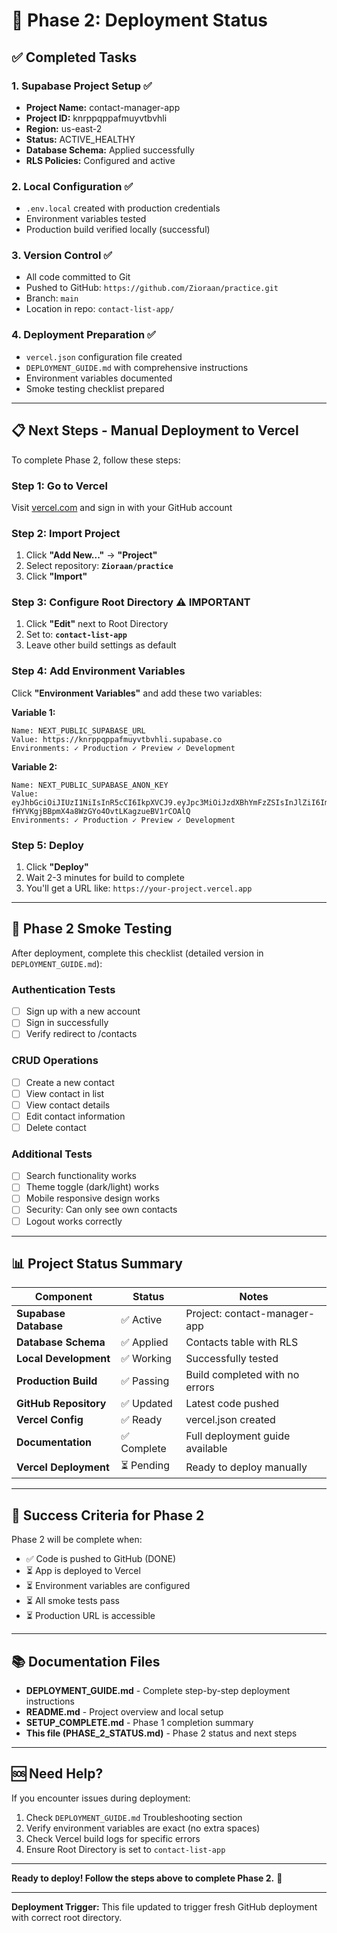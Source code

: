 # 🚀 Phase 2: Deployment Status

## ✅ Completed Tasks

### 1. Supabase Project Setup ✅

- **Project Name:** contact-manager-app
- **Project ID:** knrppqppafmuyvtbvhli
- **Region:** us-east-2
- **Status:** ACTIVE_HEALTHY
- **Database Schema:** Applied successfully
- **RLS Policies:** Configured and active

### 2. Local Configuration ✅

- `.env.local` created with production credentials
- Environment variables tested
- Production build verified locally (successful)

### 3. Version Control ✅

- All code committed to Git
- Pushed to GitHub: `https://github.com/Zioraan/practice.git`
- Branch: `main`
- Location in repo: `contact-list-app/`

### 4. Deployment Preparation ✅

- `vercel.json` configuration file created
- `DEPLOYMENT_GUIDE.md` with comprehensive instructions
- Environment variables documented
- Smoke testing checklist prepared

---

## 📋 Next Steps - Manual Deployment to Vercel

To complete Phase 2, follow these steps:

### Step 1: Go to Vercel

Visit [vercel.com](https://vercel.com) and sign in with your GitHub account

### Step 2: Import Project

1. Click **"Add New..."** → **"Project"**
2. Select repository: **`Zioraan/practice`**
3. Click **"Import"**

### Step 3: Configure Root Directory ⚠️ IMPORTANT

1. Click **"Edit"** next to Root Directory
2. Set to: **`contact-list-app`**
3. Leave other build settings as default

### Step 4: Add Environment Variables

Click **"Environment Variables"** and add these two variables:

**Variable 1:**

```
Name: NEXT_PUBLIC_SUPABASE_URL
Value: https://knrppqppafmuyvtbvhli.supabase.co
Environments: ✓ Production ✓ Preview ✓ Development
```

**Variable 2:**

```
Name: NEXT_PUBLIC_SUPABASE_ANON_KEY
Value: eyJhbGciOiJIUzI1NiIsInR5cCI6IkpXVCJ9.eyJpc3MiOiJzdXBhYmFzZSIsInJlZiI6ImtucnBwcXBwYWZtdXl2dGJ2aGxpIiwicm9sZSI6ImFub24iLCJpYXQiOjE3NTk5MjE4ODUsImV4cCI6MjA3NTQ5Nzg4NX0.Vs-fHYVKgjBBpmX4a8WzGYo4OvtLKagzueBV1rCOAlQ
Environments: ✓ Production ✓ Preview ✓ Development
```

### Step 5: Deploy

1. Click **"Deploy"**
2. Wait 2-3 minutes for build to complete
3. You'll get a URL like: `https://your-project.vercel.app`

---

## 🧪 Phase 2 Smoke Testing

After deployment, complete this checklist (detailed version in `DEPLOYMENT_GUIDE.md`):

### Authentication Tests

- [ ] Sign up with a new account
- [ ] Sign in successfully
- [ ] Verify redirect to /contacts

### CRUD Operations

- [ ] Create a new contact
- [ ] View contact in list
- [ ] View contact details
- [ ] Edit contact information
- [ ] Delete contact

### Additional Tests

- [ ] Search functionality works
- [ ] Theme toggle (dark/light) works
- [ ] Mobile responsive design works
- [ ] Security: Can only see own contacts
- [ ] Logout works correctly

---

## 📊 Project Status Summary

| Component             | Status      | Notes                           |
| --------------------- | ----------- | ------------------------------- |
| **Supabase Database** | ✅ Active   | Project: contact-manager-app    |
| **Database Schema**   | ✅ Applied  | Contacts table with RLS         |
| **Local Development** | ✅ Working  | Successfully tested             |
| **Production Build**  | ✅ Passing  | Build completed with no errors  |
| **GitHub Repository** | ✅ Updated  | Latest code pushed              |
| **Vercel Config**     | ✅ Ready    | vercel.json created             |
| **Documentation**     | ✅ Complete | Full deployment guide available |
| **Vercel Deployment** | ⏳ Pending  | Ready to deploy manually        |

---

## 🎯 Success Criteria for Phase 2

Phase 2 will be complete when:

- ✅ Code is pushed to GitHub (DONE)
- ⏳ App is deployed to Vercel
- ⏳ Environment variables are configured
- ⏳ All smoke tests pass
- ⏳ Production URL is accessible

---

## 📚 Documentation Files

- **DEPLOYMENT_GUIDE.md** - Complete step-by-step deployment instructions
- **README.md** - Project overview and local setup
- **SETUP_COMPLETE.md** - Phase 1 completion summary
- **This file (PHASE_2_STATUS.md)** - Phase 2 status and next steps

---

## 🆘 Need Help?

If you encounter issues during deployment:

1. Check `DEPLOYMENT_GUIDE.md` Troubleshooting section
2. Verify environment variables are exact (no extra spaces)
3. Check Vercel build logs for specific errors
4. Ensure Root Directory is set to `contact-list-app`

---

**Ready to deploy! Follow the steps above to complete Phase 2.** 🚀

---

**Deployment Trigger:** This file updated to trigger fresh GitHub deployment with correct root directory.
